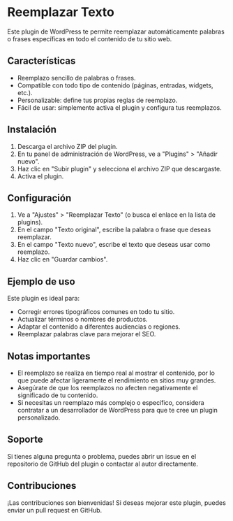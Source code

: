 # Reemplazar Texto

Este plugin de WordPress te permite reemplazar automáticamente palabras o frases específicas en todo el contenido de tu sitio web.

## Características

* Reemplazo sencillo de palabras o frases.
* Compatible con todo tipo de contenido (páginas, entradas, widgets, etc.).
* Personalizable: define tus propias reglas de reemplazo.
* Fácil de usar: simplemente activa el plugin y configura tus reemplazos.

## Instalación

1. Descarga el archivo ZIP del plugin.
2. En tu panel de administración de WordPress, ve a "Plugins" > "Añadir nuevo".
3. Haz clic en "Subir plugin" y selecciona el archivo ZIP que descargaste.
4. Activa el plugin.

## Configuración

1. Ve a "Ajustes" > "Reemplazar Texto" (o busca el enlace en la lista de plugins).
2. En el campo "Texto original", escribe la palabra o frase que deseas reemplazar.
3. En el campo "Texto nuevo", escribe el texto que deseas usar como reemplazo.
4. Haz clic en "Guardar cambios".

## Ejemplo de uso

Este plugin es ideal para:

* Corregir errores tipográficos comunes en todo tu sitio.
* Actualizar términos o nombres de productos.
* Adaptar el contenido a diferentes audiencias o regiones.
* Reemplazar palabras clave para mejorar el SEO.

## Notas importantes

* El reemplazo se realiza en tiempo real al mostrar el contenido, por lo que puede afectar ligeramente el rendimiento en sitios muy grandes.
* Asegúrate de que los reemplazos no afecten negativamente el significado de tu contenido.
* Si necesitas un reemplazo más complejo o específico, considera contratar a un desarrollador de WordPress para que te cree un plugin personalizado.

## Soporte

Si tienes alguna pregunta o problema, puedes abrir un issue en el repositorio de GitHub del plugin o contactar al autor directamente.

## Contribuciones

¡Las contribuciones son bienvenidas! Si deseas mejorar este plugin, puedes enviar un pull request en GitHub.
